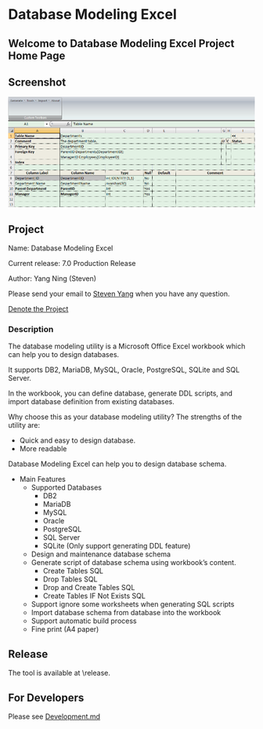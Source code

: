 # Database Modeling Excel

## Welcome to Database Modeling Excel Project Home Page

## Screenshot

![screenshot](screenshot_table.png)

## Project

Name: Database Modeling Excel

Current release: 7.0 Production Release

Author: Yang Ning (Steven)

Please send your email to [Steven Yang](steven_nyang@outlook.com) when you have any question.

[Denote the Project](http://sourceforge.net/donate/index.php?group_id=171489)

### Description

The database modeling utility is a Microsoft Office Excel workbook which can help you to design databases.

It supports DB2, MariaDB, MySQL, Oracle, PostgreSQL, SQLite and SQL Server.

In the workbook, you can define database, generate DDL scripts, and import database definition from existing databases.

Why choose this as your database modeling utility?
The strengths of the utility are:

- Quick and easy to design database.
- More readable

Database Modeling Excel can help you to design database schema.

- Main Features
  - Supported Databases
    - DB2
    - MariaDB
    - MySQL
    - Oracle
    - PostgreSQL
    - SQL Server
    - SQLite (Only support generating DDL feature)
  - Design and maintenance database schema
  - Generate script of database schema using workbook’s content.
    - Create Tables SQL
    - Drop Tables SQL
    - Drop and Create Tables SQL
    - Create Tables IF Not Exists SQL
  - Support ignore some worksheets when generating SQL scripts
  - Import database schema from database into the workbook
  - Support automatic build process
  - Fine print (A4 paper)

## Release

The tool is available at \release\.

## For Developers

Please see [Development.md](doc/Development.md)
